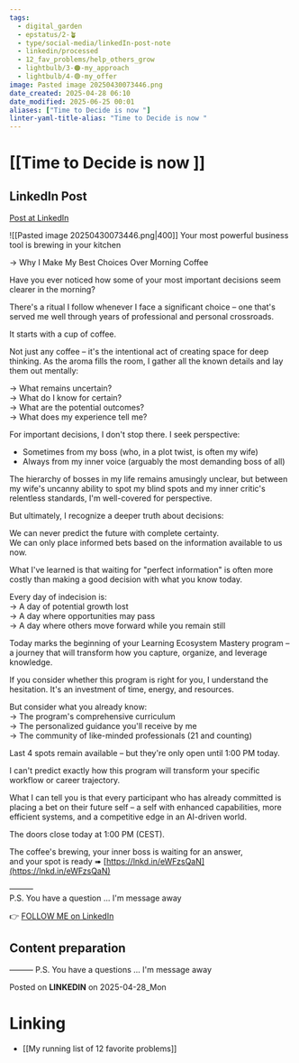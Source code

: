 ```yaml
---
tags:
  - digital_garden
  - epstatus/2-🪴
  - type/social-media/linkedIn-post-note
  - linkedin/processed
  - 12_fav_problems/help_others_grow
  - lightbulb/3-🟠-my_approach
  - lightbulb/4-🟢-my_offer
image: Pasted image 20250430073446.png
date_created: 2025-04-28 06:10
date_modified: 2025-06-25 00:01
aliases: ["Time to Decide is now "]
linter-yaml-title-alias: "Time to Decide is now "
---
```

# [[Time to Decide is now ]]

## LinkedIn Post

[Post at LinkedIn](https://www.linkedin.com/posts/sebastiankamilli_your-most-powerful-business-tool-is-brewing-activity-7322499846475583489-GkLg?utm_source=share&utm_medium=member_desktop&rcm=ACoAAA1M1pkBgWCYPhT45EpfLiHzViQqRWNCIv4)

![[Pasted image 20250430073446.png|400]]
Your most powerful business tool is brewing in your kitchen  
  
→ Why I Make My Best Choices Over Morning Coffee  
  
Have you ever noticed how some of your most important decisions seem clearer in the morning?  
  
There's a ritual I follow whenever I face a significant choice – one that's served me well through years of professional and personal crossroads.  
  
It starts with a cup of coffee.  
  
Not just any coffee – it's the intentional act of creating space for deep thinking. As the aroma fills the room, I gather all the known details and lay them out mentally:  
  
→ What remains uncertain?  
→ What do I know for certain?  
→ What are the potential outcomes?  
→ What does my experience tell me?  
  
For important decisions, I don't stop there. I seek perspective:  
- Sometimes from my boss (who, in a plot twist, is often my wife)  
- Always from my inner voice (arguably the most demanding boss of all)  
  
The hierarchy of bosses in my life remains amusingly unclear, but between my wife's uncanny ability to spot my blind spots and my inner critic's relentless standards, I'm well-covered for perspective.  
  
But ultimately, I recognize a deeper truth about decisions:  
  
We can never predict the future with complete certainty.  
We can only place informed bets based on the information available to us now.  

What I've learned is that waiting for "perfect information" is often more costly than making a good decision with what you know today.  
  
Every day of indecision is:  
→ A day of potential growth lost  
→ A day where opportunities may pass  
→ A day where others move forward while you remain still  
  
Today marks the beginning of your Learning Ecosystem Mastery program – a journey that will transform how you capture, organize, and leverage knowledge.  
  
If you consider whether this program is right for you, I understand the hesitation. It's an investment of time, energy, and resources.  
  
But consider what you already know:  
→ The program's comprehensive curriculum  
→ The personalized guidance you'll receive by me  
→ The community of like-minded professionals (21 and counting)  
  
Last 4 spots remain available – but they're only open until 1:00 PM today.  
  
I can't predict exactly how this program will transform your specific workflow or career trajectory.  
  
What I can tell you is that every participant who has already committed is placing a bet on their future self – a self with enhanced capabilities, more efficient systems, and a competitive edge in an AI-driven world.  
  
The doors close today at 1:00 PM (CEST).  
  
The coffee's brewing, your inner boss is waiting for an answer,  
and your spot is ready ➠ [https://lnkd.in/eWFzsQaN](https://lnkd.in/eWFzsQaN)  
  
———  
P.S. You have a question ... I'm message away

👉 [FOLLOW ME on LinkedIn](https://www.linkedin.com/comm/mynetwork/discovery-see-all?usecase=PEOPLE_FOLLOWS&followMember=sebastiankamilli)

## Content preparation

———
P.S. You have a questions ... I'm  message away

Posted on **LINKEDIN** on 2025-04-28_Mon

# Linking

+ [[My running list of 12 favorite problems]]